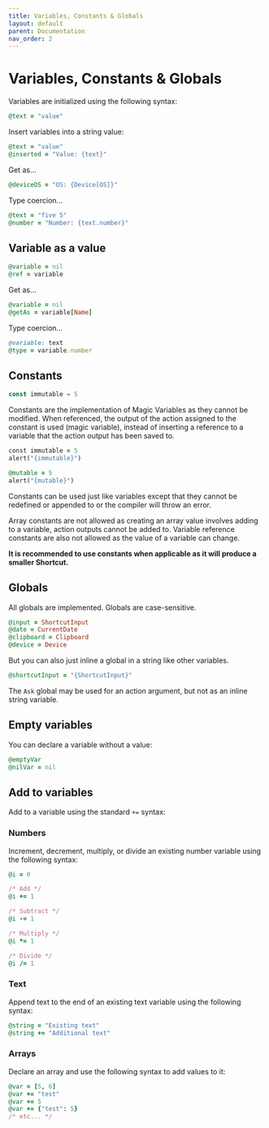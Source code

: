```yaml
---
title: Variables, Constants & Globals
layout: default
parent: Documentation
nav_order: 2
---
```


# Variables, Constants & Globals

Variables are initialized using the following syntax:

```ruby
@text = "value"
```

Insert variables into a string value:

```ruby
@text = "value"
@inserted = "Value: {text}"
```

Get as...

```ruby
@deviceOS = "OS: {Device[OS]}"
```

Type coercion...

```ruby
@text = "five 5"
@number = "Number: {text.number}"
```

## Variable as a value

```ruby
@variable = nil
@ref = variable
```

Get as...

```ruby
@variable = nil
@getAs = variable[Name]
```

Type coercion...

```ruby
@variable: text
@type = variable.number
```

## Constants

```javascript
const immutable = 5
```

Constants are the implementation of Magic Variables as they cannot be modified. When referenced, the output of the action assigned to the constant is used (magic variable), instead of inserting a reference to a variable that the action output has been saved to.

```ruby
const immutable = 5
alert("{immutable}")

@mutable = 5
alert("{mutable}")
```

Constants can be used just like variables except that they cannot be redefined or appended to or the compiler will throw an error.

Array constants are not allowed as creating an array value involves adding to a variable, action outputs cannot be added to. Variable reference constants are also not allowed as the value of a variable can change.

**It is recommended to use constants when applicable as it will produce a smaller Shortcut.**

## Globals

All globals are implemented. Globals are case-sensitive.

```ruby
@input = ShortcutInput
@date = CurrentDate
@clipboard = Clipboard
@device = Device
```

But you can also just inline a global in a string like other variables.

```ruby
@shortcutInput = "{ShortcutInput}"
```

The `Ask` global may be used for an action argument, but not as an inline string variable.

## Empty variables

You can declare a variable without a value:

```ruby
@emptyVar
@nilVar = nil
```

## Add to variables

Add to a variable using the standard `+=` syntax:

### Numbers

Increment, decrement, multiply, or divide an existing number variable using the following syntax:

```ruby
@i = 0

/* Add */
@i += 1

/* Subtract */
@i -= 1

/* Multiply */
@i *= 1

/* Divide */
@i /= 1
```

### Text

Append text to the end of an existing text variable using the following syntax:

```ruby
@string = "Existing text"
@string += "Additional text"
```

### Arrays

Declare an array and use the following syntax to add values to it:

```ruby
@var = [5, 6]
@var += "test"
@var += 5
@var += {"test": 5}
/* etc... */
```
